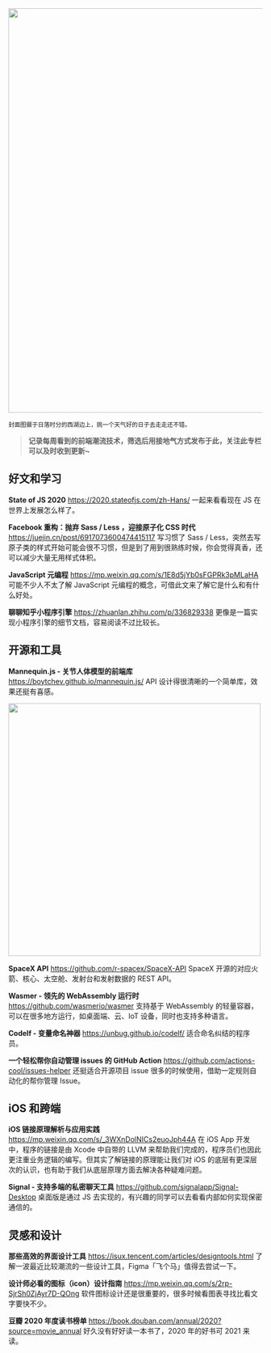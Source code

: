 <img src=https://qpluspicture.oss-cn-beijing.aliyuncs.com/Kqn0P0.JPG width=800/>

<small>封面图摄于日落时分的西湖边上，挑一个天气好的日子去走走还不错。</small>

> **记录每周看到的前端潮流技术，筛选后用接地气方式发布于此，关注此专栏可以及时收到更新~**

## 好文和学习

**State of JS 2020**
<https://2020.stateofjs.com/zh-Hans/>
一起来看看现在 JS 在世界上发展怎么样了。

**Facebook 重构：抛弃 Sass / Less ，迎接原子化 CSS 时代**
<https://juejin.cn/post/6917073600474415117>
写习惯了 Sass / Less，突然去写原子类的样式开始可能会很不习惯，但是到了用到很熟练时候，你会觉得真香，还可以减少大量无用样式体积。

**JavaScript 元编程**
<https://mp.weixin.qq.com/s/1E8d5jYb0sFGPRk3pMLaHA>
可能不少人不太了解 JavaScript 元编程的概念，可借此文来了解它是什么和有什么好处。


**聊聊知乎小程序引擎**
<https://zhuanlan.zhihu.com/p/336829338>
更像是一篇实现小程序引擎的细节文档，容易阅读不过比较长。


## 开源和工具

**Mannequin.js - 关节人体模型的前端库**
<https://boytchev.github.io/mannequin.js/>
API 设计得很清晰的一个简单库，效果还挺有喜感。

<img src=https://qpluspicture.oss-cn-beijing.aliyuncs.com/6fwJi1.gif width=500/>

**SpaceX API**
<https://github.com/r-spacex/SpaceX-API>
SpaceX 开源的对应火箭、核心、太空舱、发射台和发射数据的 REST API。

**Wasmer - 领先的 WebAssembly 运行时**
<https://github.com/wasmerio/wasmer>
支持基于 WebAssembly 的轻量容器，可以在很多地方运行，如桌面端、云、IoT 设备，同时也支持多种语言。

**Codelf - 变量命名神器**
<https://unbug.github.io/codelf/>
适合命名纠结的程序员。

**一个轻松帮你自动管理 issues 的 GitHub Action**
<https://github.com/actions-cool/issues-helper>
还挺适合开源项目 issue 很多的时候使用，借助一定规则自动化的帮你管理 Issue。

## iOS 和跨端

**iOS 链接原理解析与应用实践**
<https://mp.weixin.qq.com/s/_3WXnDolNICs2euoJph44A>
在 iOS App 开发中，程序的链接是由 Xcode 中自带的 LLVM 来帮助我们完成的，程序员们也因此更注重业务逻辑的编写。但其实了解链接的原理能让我们对 iOS 的底层有更深层次的认识，也有助于我们从底层原理方面去解决各种疑难问题。

**Signal - 支持多端的私密聊天工具**
<https://github.com/signalapp/Signal-Desktop>
桌面版是通过 JS 去实现的，有兴趣的同学可以去看看内部如何实现保密通信的。

## 灵感和设计

**那些高效的界面设计工具**
<https://isux.tencent.com/articles/designtools.html>
了解一波最近比较潮流的一些设计工具，Figma「飞个马」值得去尝试一下。

**设计师必看的图标（icon）设计指南**
<https://mp.weixin.qq.com/s/2rp-SjrSh0ZjAyr7D-QOng>
软件图标设计还是很重要的，很多时候看图表寻找比看文字要快不少。

**豆瓣 2020 年度读书榜单**
<https://book.douban.com/annual/2020?source=movie_annual>
好久没有好好读一本书了，2020 年的好书可 2021 来读。

